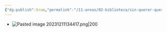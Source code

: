```yaml
---
{"dg-publish":true,"permalink":"/11-areas/02-biblioteca/sin-querer-queriendo-memorias/","noteIcon":""}
---
```


- ![Pasted image 20231211134417.png|200](/img/user/10%20Entrada%20%F0%9F%9B%92/%F0%9F%92%BE%20Adjuntos/Pasted%20image%2020231211134417.png)